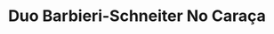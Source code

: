 ---
layout: album
title: Duo Barbieri-Schneiter No Caraça

titulo: Duo Barbieri-Schneiter No Caraça
artista: Duo Barbieri-Schneiter
ano: 1996
capa: /assets/albuns/duo-barbieri-no-caraca/duo-barbieri-no-caraca.jpg
faixas:
- nome: "JOÃO PERNAMBUCO"
  subfaixas:
  - nome: "Sons de Carrilhões"
    num: "01"
    tempo: "2’49”"
  - nome: "Choror Nº 2"
    num: "02"
    tempo: "1’51”"
  - nome: "Brasileirinho"
    num: "03"
    tempo: "2’17”"
  - nome: "Interrogando"
    num: "04"
    tempo: "3’06”"
- nome: "DILERMANDO REIS"
  subfaixas:
  - nome: "Dois Destinos"
    num: "05"
    tempo: "4’37”"
  - nome: "Magoado"
    num: "06"
    tempo: "2’08”"
  - nome: "Tempo de Criança"
    num: "07"
    tempo: "3’36”"
  - nome: "Conversa de Baiano"
    num: "08 "
    tempo: "4’16”"
    url: /assets/albuns/duo-barbieri-no-caraca/08-conversa-de-baiano.mp3
- nome: "FRED SCHNEITER – Suíte Nº 1"
  subfaixas:
  - nome: "Lúdico"
    num: "09 "
    tempo: "1’37”"
  - nome: "Poslúdico"
    num: "10"
    tempo: "1’57”"
  - nome: "Chorando de Rir"
    num: "11"
    tempo: "1’43”"
  - nome: "Fantasia sem Choro"
    num: "12"
    tempo: "2’27”"
- nome: "LUIS CARLOS BARBIERI – Traços"
  subfaixas:
  - nome: "Mabinha"
    num: "13 "
    tempo: "3’33”"
  - nome: "Mindinha, Rúbi e Dudú"
    num: "14"
    tempo: "3’13”"
  - nome: "Minha Flô"
    num: "15"
    tempo: "3’11”"
- nome: "GAROTO"
  subfaixas:
  - nome: "Naqueles Velhos Tempos"
    num: "16"
    tempo: "2’42”"
  - nome: "Choror Triste Nº 2"
    num: "17"
    tempo: "2’17”"
  - nome: "Jorge do Fusa"
    num: "18"
    tempo: "3’33”"
  - nome: "Lamentos do Morro"
    num: "19"
    tempo: "3’47”"
---